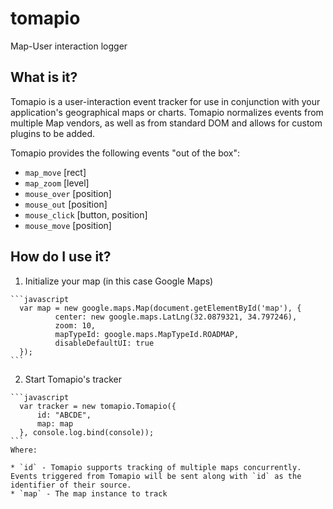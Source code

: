 # tomapio
Map-User interaction logger

## What is it?

Tomapio is a user-interaction event tracker for use in conjunction with your application's geographical maps or charts. Tomapio normalizes events from multiple Map vendors, as well as from standard DOM and allows for custom plugins to be added.

Tomapio provides the following events "out of the box":

  * `map_move` [rect]
  * `map_zoom` [level]
  * `mouse_over` [position]
  * `mouse_out` [position]
  * `mouse_click` [button, position]
  * `mouse_move` [position]

## How do I use it?

  1. Initialize your map (in this case Google Maps)

    ```javascript
      var map = new google.maps.Map(document.getElementById('map'), {
              center: new google.maps.LatLng(32.0879321, 34.797246),
              zoom: 10,
              mapTypeId: google.maps.MapTypeId.ROADMAP,
              disableDefaultUI: true
      });
    ```
  2. Start Tomapio's tracker
    
    ```javascript
      var tracker = new tomapio.Tomapio({
          id: "ABCDE",
          map: map
      }, console.log.bind(console));
    ```
    Where:
    
    * `id` - Tomapio supports tracking of multiple maps concurrently. Events triggered from Tomapio will be sent along with `id` as the identifier of their source.
    * `map` - The map instance to track    
    


